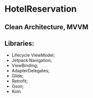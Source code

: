 # HotelReservation
## Clean Architecture, MVVM
## Libraries:
- Lifecycle ViewModel;
- Jetpack Navigation;
- ViewBinding;
- AdapterDelegates;
- Glide;
- Retrofit;
- Gson;
- Koin.
